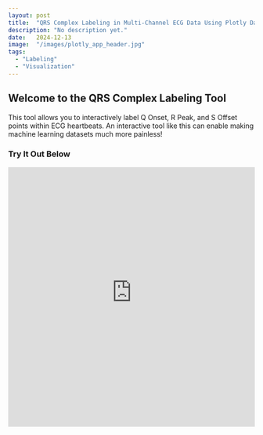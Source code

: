 ```yaml
---
layout: post
title:  "QRS Complex Labeling in Multi-Channel ECG Data Using Plotly Dash"
description: "No description yet."
date:   2024-12-13 
image:  "/images/plotly_app_header.jpg"
tags:
  - "Labeling"
  - "Visualization"
---
```


## Welcome to the QRS Complex Labeling Tool

This tool allows you to interactively label Q Onset, R Peak, and S Offset points within ECG heartbeats. An interactive tool like this can enable making machine learning datasets much more painless!

### Try It Out Below

<style>
    .responsive-iframe {
        position: relative;
        padding-bottom: 100%;
        padding-top: 25px;
        height: 0;
    }

    .responsive-iframe iframe {
        position: absolute;
        top: 0;
        left: 0;
        width: 100%;
        height: 100%;
    }
</style>

<div class="responsive-iframe">
    <iframe src="https://dash-app-beats-2a7dfbd0b586.herokuapp.com/" frameborder="0" allowfullscreen></iframe>
</div>